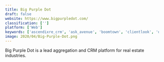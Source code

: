 ```yaml
---
title: Big Purple Dot
draft: false 
website: https://www.bigpurpledot.com/
classification: ['']
platform: ['Web']
keywords: ['ascendixre_crm', 'ask_avenue', 'boomtown', 'clientlook', 'daebuild', 'ego_real_estate', 'followup_power', 'followupboss', 'in4suite', 'lasso_crm', 'leadsimple', 'masterkey', 'realty_pilot', 'realtyjuggler', 'realvolve', 'salesforce', 'smarttouch_interactive', 'top_producer', 'wise_agent', 'witei', 'idashboard']
image: 2020/04/Big-Purple-Dot.png
---
```

Big Purple Dot is a lead aggregation and CRM platform for real estate industries.